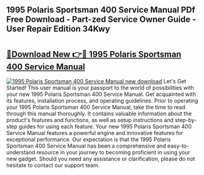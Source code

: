 ## 1995 Polaris Sportsman 400 Service Manual PDf Free Download - Part-zed Service Owner Guide - User Repair Edition 34Kwy

# <h2><a href="http://bc26155.oget.top/?id=1995+Polaris+Sportsman+400+Service+Manual">🔗Download New 👉🔴 1995 Polaris Sportsman 400 Service Manual</a></h2>

[![1995 Polaris Sportsman 400 Service Manual new download](https://i.imgur.com/5g1atiW.png)](http://bc26155.oget.top/?id=1995+Polaris+Sportsman+400+Service+Manual)
Let's Get Started! This user manual is your passport to the world of possibilities with your new 1995 Polaris Sportsman 400 Service Manual. Get acquainted with its features, installation process, and operating guidelines. Prior to operating your 1995 Polaris Sportsman 400 Service Manual, take the time to read through this manual thoroughly. It contains valuable information about the product's features and functions, as well as setup instructions and step-by-step guides for using each feature. Your new 1995 Polaris Sportsman 400 Service Manual features a powerful engine and innovative features for exceptional performance. Our expectation is that the 1995 Polaris Sportsman 400 Service Manual has been a comprehensive and easy-to-understand resource in your journey to becoming proficient in using your new gadget. Should you need any assistance or clarification, please do not hesitate to contact our support team.
